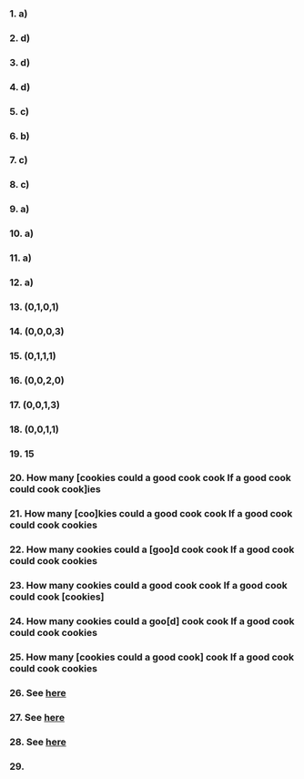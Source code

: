 ### 1. a)
### 2. d)
### 3. d)
### 4. d)
### 5. c)
### 6. b)
### 7. c)
### 8. c)
### 9. a)
### 10. a)
### 11. a)
### 12. a)
### 13. (0,1,0,1)
### 14. (0,0,0,3)
### 15. (0,1,1,1)
### 16. (0,0,2,0)
### 17. (0,0,1,3)
### 18. (0,0,1,1)
### 19. 15
### 20. How many [cookies could a good cook cook If a good cook could cook cook]ies
### 21. How many [coo]kies could a good cook cook If a good cook could cook cookies
### 22. How many cookies could a [goo]d cook cook If a good cook could cook cookies
### 23. How many cookies could a good cook cook If a good cook could cook [cookies]
### 24. How many cookies could a goo[d] cook cook If a good cook could cook cookies
### 25. How many [cookies could a good cook] cook If a good cook could cook cookies
### 26. See [here](ex26.js)
### 27. See [here](ex27.js)
### 28. See [here](ex28.js)
### 29. 